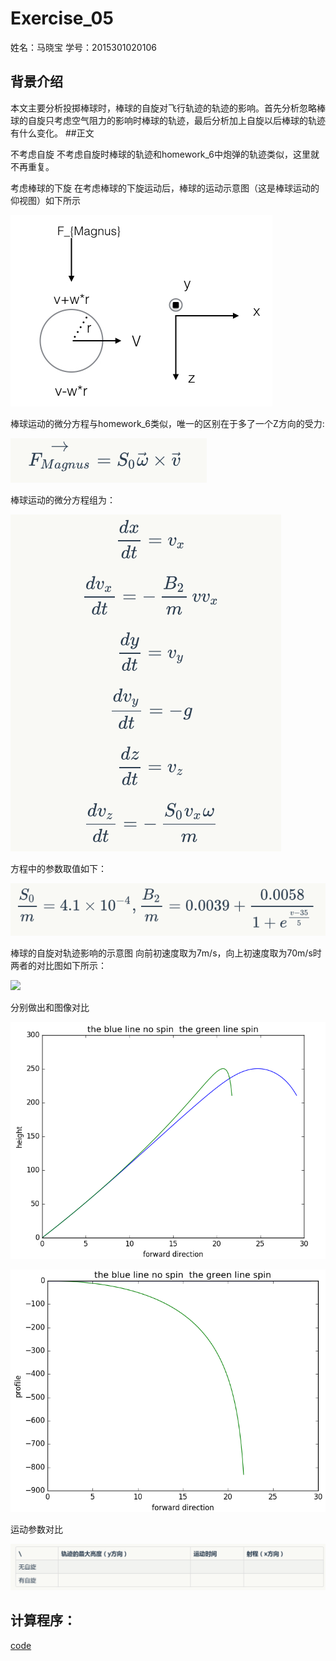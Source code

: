 # Exercise_05
姓名：马晓宝  学号：2015301020106
## 背景介绍
本文主要分析投掷棒球时，棒球的自旋对飞行轨迹的轨迹的影响。首先分析忽略棒球的自旋只考虑空气阻力的影响时棒球的轨迹，最后分析加上自旋以后棒球的轨迹有什么变化。
##正文

不考虑自旋 
 不考虑自旋时棒球的轨迹和homework_6中炮弹的轨迹类似，这里就不再重复。


考虑棒球的下旋 
 在考虑棒球的下旋运动后，棒球的运动示意图（这是棒球运动的仰视图）如下所示 
 
 
 
![](https://github.com/maxiaobao233/compuational_physics_N2015301020106/blob/master/%E6%A3%92%E7%90%83%E2%80%94%E2%80%941.001.jpeg.jpg)



棒球运动的微分方程与homework_6类似，唯一的区别在于多了一个Z方向的受力:



![](https://github.com/maxiaobao233/compuational_physics_N2015301020106/blob/master/a.png)



棒球运动的微分方程组为： 



![](https://github.com/maxiaobao233/compuational_physics_N2015301020106/blob/master/b.png)



方程中的参数取值如下：



![](https://github.com/maxiaobao233/compuational_physics_N2015301020106/blob/master/d.png)



棒球的自旋对轨迹影响的示意图 
 向前初速度取为7m/s，向上初速度取为70m/s时两者的对比图如下所示： 
 
 
 
 ![](https://github.com/maxiaobao233/compuational_physics_N2015301020106/blob/master/%E5%9B%BE1.png)
 
 
 
 分别做出和图像对比
 
 
 
 ![](https://github.com/maxiaobao233/compuational_physics_N2015301020106/blob/master/e.png)
 
 
 
 ![](https://github.com/maxiaobao233/compuational_physics_N2015301020106/blob/master/baseball.x.z.figure_1.png)
 
 
 
 运动参数对比
 
 
 
 ![](https://github.com/maxiaobao233/compuational_physics_N2015301020106/blob/master/c.png)
 
 
 
 ## 计算程序：
 [code](https://github.com/maxiaobao233/compuational_physics_N2015301020106/blob/master/code8.py)


